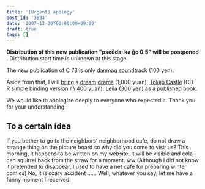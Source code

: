 ```yaml
---
title: '[Urgent] apology'
post_id: '3634'
date: '2007-12-30T00:00:00+09:00'
draft: true
tags: []
---
```


**Distribution of this new publication "pseŭda: ka ĝo 0.5" will be postponed** . Distribution start time is unknown at this stage.

The new publication of [C](https://danmaq.com/!/dst/) 73 is only [danmaq soundtrack](https://danmaq.com/!/dst/) (100 yen).

Aside from that, I will [bring](https://danmaq.com/!/thA/) a [dream](https://danmaq.com/!/thA/) [drama](https://danmaq.com/!/thC/) (1,000 yuan), [Tokijo Castle](https://danmaq.com/!/thA/) (CD-R simple binding version / \ 400 yuan), [Leila](https://danmaq.com/!/leila/) (300 yen) as a published book.

We would like to apologize deeply to everyone who expected it. Thank you for your understanding.

## To a certain idea

If you bother to go to the neighbors' neighborhood cafe, do not draw a strange thing on the picture board so why did you come to visit us? This morning, it happens to be written on my website, it will be visible and cola can squirrel back from the straw for a moment. ww (Although I did not know it pretended to disappear, I used to have a net cafe for preparing winter comics) No, it is scary accident ...... Well, whatever you say, let me have a funny moment I received.
